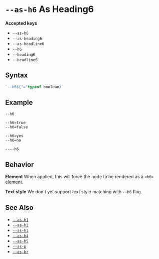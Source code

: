 # `--as-h6` As Heading6

**Accepted keys**

- `--as-h6`
- `--as-heading6`
- `--as-headline6`
- `--h6`
- `--heading6`
- `--headline6`

## Syntax

```ts
`--h6${"="typeof boolean}`
```

## Example

```
--h6

--h6=true
--h6=false

--h6=yes
--h6=no

----h6
```

## Behavior

**Element**
When applied, this will force the node to be rendered as a `<h6>` element.

**Text style**
We don't yet support text style matching with `--h6` flag.

## See Also

- [`--as-h1`](../--as-h1)
- [`--as-h2`](../--as-h2)
- [`--as-h3`](../--as-h3)
- [`--as-h4`](../--as-h4)
- [`--as-h5`](../--as-h5)
- [`--as-p`](../--as-p)
- [`--as-br`](../--as-br)
